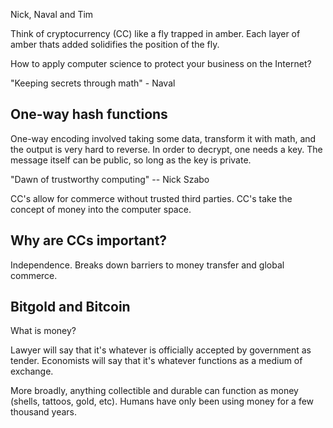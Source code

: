 Nick, Naval and Tim

Think of cryptocurrency (CC) like a fly trapped in amber.  Each layer of amber thats added solidifies the position of the fly.

How to apply computer science to protect your business on the Internet?

"Keeping secrets through math" - Naval

## One-way hash functions

One-way encoding involved taking some data, transform it with math, and the output is very hard to reverse.  In order to decrypt, one needs a key.  The message itself can be public, so long as the key is private.

"Dawn of trustworthy computing" -- Nick Szabo

CC's allow for commerce without trusted third parties.  CC's take the concept of money into the computer space.

## Why are CCs important?

Independence.  Breaks down barriers to money transfer and global commerce.

## Bitgold and Bitcoin

What is money?

Lawyer will say that it's whatever is officially accepted by government as tender.  Economists will say that it's whatever functions as a medium of exchange.

More broadly, anything collectible and durable can function as money (shells, tattoos, gold, etc).  Humans have only been using money for a few thousand years.


